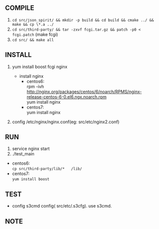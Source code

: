 ## COMPILE

1.  `cd src/json_spirit/ && mkdir -p build && cd build && cmake ../ && make && cp \*.a ../`
2.  `cd src/third-party/ && tar -zxvf fcgi.tar.gz && patch -p0 < fcgi.patch` (make fcgi)
3.  `cd src/ && make all`

## INSTALL

1. yum install boost fcgi nginx

    - install nginx
        + centos6:  
            rpm -ivh http://nginx.org/packages/centos/6/noarch/RPMS/nginx-release-centos-6-0.el6.ngx.noarch.rpm  
            yum install nginx
        + centos7:  
            yum install nginx 

2. config /etc/nginx/nginx.conf(eg: src/etc/nginx2.conf)

## RUN

1. service nginx  start
2. ./test_main

* centos6:  
     `cp src/third-party/lib/*   /lib/`
* centos7:   
    `yum install boost`

## TEST

* config s3cmd config( src/etc/.s3cfg). use s3cmd. 

## NOTE
